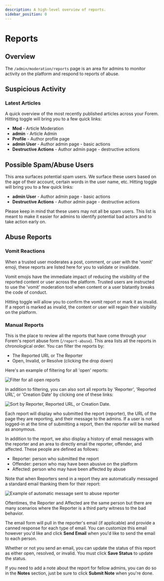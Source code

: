 ```yaml
---
description: A high-level overview of reports.
sidebar_position: 0
---
```


# Reports

## Overview

The `/admin/moderation/reports` page is an area for admins to monitor activity on the platform and respond to reports of abuse.

## Suspicious Activity

### Latest Articles

A quick overview of the most recently published articles across your Forem. Hitting toggle will bring you to a few quick links:

- **Mod** - Article Moderation
- **admin** - Article Admin
- **Profile** - Author profile page
- **admin User** - Author admin page - basic actions
- **Destructive Actions** - Author admin page - destructive actions

## Possible Spam/Abuse Users

This area surfaces potential spam users. We surface these users based on the age of their account, certain words in the user name, etc. Hitting toggle will bring you to a few quick links:

- **admin User** - Author admin page - basic actions
- **Destructive Actions** - Author admin page - destructive actions

Please keep in mind that these users may not all be spam users. This list is meant to make it easier for admins to identify potential bad actors and to take action early on.

## Abuse Reports

### Vomit Reactions

When a trusted user moderates a post, comment, or user with the 'vomit' emoji, these reports are listed here for you to validate or invalidate.

Vomit emojis have the immediate impact of reducing the visibility of the reported content or user across the platform. Trusted users are instructed to use the 'vomit' moderation tool when content or a user blatantly breaks the code of conduct.

Hitting toggle will allow you to confirm the vomit report or mark it as invalid. If a report is marked as invalid, the content or user will regain their visibility on the platform.

### Manual Reports

This is the place to review all the reports that have come through your Forem's report abuse form (`/report-abuse`). This area lists all the reports in chronological order. You can filter the reports by:

- The Reported URL or The Reporter
- Open, Invalid, or Resolve (clicking the drop down)

Here's an example of filtering for all 'open' reports:

![Filter for all open reports](/img/open-reports.png)

In addition to filtering, you can also sort all reports by 'Reporter', 'Reported URL', or 'Creation Date' by clicking one of these links:

![Sort by Reporter, Reported URL, or Creation Date.](/img/sort-abuse-reports.png)

Each report will display who submitted the report (reporter), the URL of the page they are reporting, and their message to the admins. If a user is not logged-in at the time of submitting a report, then the reporter will be marked as anonymous.

In addition to the report, we also display a history of email messages with the reporter and an area to directly email the reporter, offender, and affected. These people are defined as follows:

- Reporter: person who submitted the report
- Offender: person who may have been abusive on the platform
- Affected: person who may have been affected by abuse

Note that when Reporters send in a report they are automatically messaged a standard email thanking them for their report:

![Example of automatic message sent to abuse reporter](/img/thank-you-reporter.png)

Oftentimes, the Reporter and Affected are the same person but there are many scenarios where the Reporter is a third party witness to the bad behavior.

The email form will pull in the reporter's email (if applicable) and provide a canned response for each type of email. You can customize this email however you'd like and click **Send Email** when you'd like to send the email to each person.

Whether or not you send an email, you can update the status of this report as either open, resolved, or invalid. You must click **Save Status** to update the status.

If you need to add a note about the report for fellow admins, you can do so in the **Notes** section, just be sure to click **Submit Note** when you're done.
